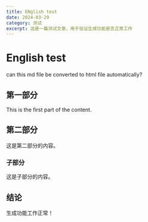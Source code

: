 ```yaml
---
title: ENglish test
date: 2024-03-29
category: 测试
excerpt: 这是一篇测试文章，用于验证生成功能是否正常工作
---
```


# English test
can this md file be converted to html file automatically?

## 第一部分

This is the first part of the content.

## 第二部分

这是第二部分的内容。

### 子部分

这是子部分的内容。

## 结论

生成功能工作正常！ 